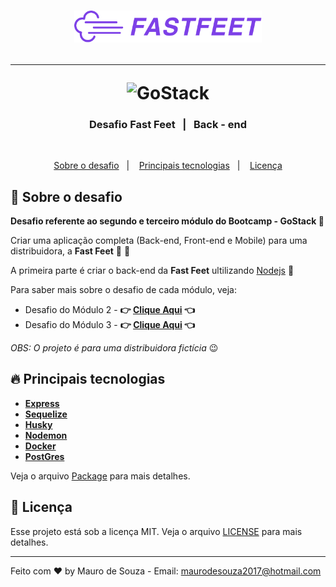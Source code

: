 <h1 align="center">
  <img alt="Fastfeet" title="Fastfeet" src=".github/logo.png" width="300px" />

  ---
  <img alt="GoStack" src="https://rocketseat-cdn.s3-sa-east-1.amazonaws.com/bootcamp-header.png" width="200px" />

</h1>

<div align="center">
  <h3>
    Desafio Fast Feet&nbsp;&nbsp; | &nbsp;&nbsp;Back - end
  </h3>
</div>
&nbsp;

<p align="center">
  <a href="#rocket-sobre-o-desafio">Sobre o desafio</a>&nbsp;&nbsp;&nbsp;|&nbsp;&nbsp;&nbsp;
  <a href="#fire-principais-tecnologias">Principais tecnologias</a>&nbsp;&nbsp;&nbsp;|&nbsp;&nbsp;&nbsp;
  <a href="#memo-licença">Licença</a>
</p>

## :rocket: Sobre o desafio

**Desafio referente ao segundo e terceiro módulo do Bootcamp - GoStack :rocket:**

Criar uma aplicação completa (Back-end, Front-end e Mobile) para uma distribuidora, a **Fast Feet** :truck: :truck:

A primeira parte é criar o back-end da **Fast Feet** ultilizando [Nodejs](https://nodejs.org/en/) :tada:

Para saber mais sobre o desafio de cada módulo, veja:

- Desafio do Módulo 2 - **:point_right: [Clique Aqui](https://github.com/Rocketseat/bootcamp-gostack-desafio-02/blob/master/README.md#desafio-02-iniciando-aplicação) :point_left:**
- Desafio do Módulo 3 - **:point_right: [Clique Aqui](https://github.com/Rocketseat/bootcamp-gostack-desafio-03/blob/master/README.md#desafio-03-continuando-aplicação) :point_left:**

*OBS: O projeto é para uma distribuidora fictícia* :wink:

## **:fire: Principais tecnologias**

- **[Express](https://expressjs.com)**
- **[Sequelize](https://sequelize.org)**
- **[Husky](https://www.npmjs.com/package/husky/v/3.0.0)**
- **[Nodemon](https://www.npmjs.com/package/nodemon)**
- **[Docker](https://docker.com)**
- **[PostGres](https://www.postgresql.org)**
&nbsp;

Veja o arquivo [Package](package.json) para mais detalhes.

## **:memo: Licença**

Esse projeto está sob a licença MIT. Veja o arquivo [LICENSE](LICENSE.md) para mais detalhes.

---
Feito com :heart: by Mauro de Souza - Email: maurodesouza2017@hotmail.com
